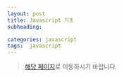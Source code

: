 ```yaml
---
layout: post
title: Javascript 기초
subheading: 

categories: javascript
tags:  javascript
---
```


> [해당 페이지](https://github.com/kimcno3/TIL/blob/main/programming_language/javascript.md)로 이동하시기 바랍니다.
